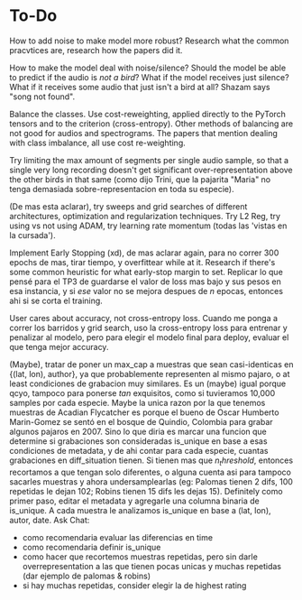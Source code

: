 # To-Do

How to add noise to make model more robust? Research what the common pracvtices are, research how the papers did it.

How to make the model deal with noise/silence? Should the model be able to predict if the audio is *not a bird*? What if the model receives just silence? What if it receives some audio that just isn't a bird at all? Shazam says "song not found".

Balance the classes. Use cost-reweighting, applied directly to the PyTorch tensors and to the criterion (cross-entropy). Other methods of balancing are not good for audios and spectrograms. The papers that mention dealing with class imbalance, all use cost re-weighting.

Try limiting the max amount of segments per single audio sample, so that a single very long recording doesn't get significant over-representation above the other birds in that same (como dijo Trini, que la pajarita "Maria" no tenga demasiada sobre-representacion en toda su especie).

(De mas esta aclarar), try sweeps and grid searches of different architectures, optimization and regularization techniques. Try L2 Reg, try using vs not using ADAM, try learning rate momentum (todas las 'vistas en la cursada').

Implement Early Stopping (xd), de mas aclarar again, para no correr 300 epochs de mas, tirar tiempo, y overfittear while at it. Research if there's some common heuristic for what early-stop margin to set. Replicar lo que pensé para el TP3 de guardarse el valor de loss mas bajo y sus pesos en esa instancia, y si *ese* valor no se mejora despues de $n$ epocas, entonces ahi si se corta el training.

User cares about accuracy, not cross-entropy loss. Cuando me ponga a correr los barridos y grid search, uso la cross-entropy loss para entrenar y penalizar al modelo, pero para elegir el modelo final para deploy, evaluar el que tenga mejor accuracy.

(Maybe), tratar de poner un max_cap a muestras que sean casi-identicas en {(lat, lon), author}, ya que probablemente representen al mismo pajaro, o at least condiciones de grabacion muy similares. Es un (maybe) igual porque qcyo, tampoco para ponerse *tan* exquisitos, como si tuvieramos 10,000 samples por cada especie. Maybe la unica razon por la que tenemos muestras de Acadian Flycatcher es porque el bueno de Oscar Humberto Marin-Gomez se sentó en el bosque de Quindio, Colombia para grabar algunos pajaros en 2007. Sino lo que diria es marcar una funcion que determine si grabaciones son consideradas is_unique en base a esas condiciones de metadata, y de ahi contar para cada especie, cuantas grabaciones en diff_situation tienen. Si tienen mas que $n_threshold$, entonces recortamos a que tengan solo diferentes, o alguna cuenta asi para tampoco sacarles muestras y ahora undersamplearlas (eg: Palomas tienen 2 difs, 100 repetidas le dejan 102; Robins tienen 15 difs les dejas 15). Definitely como primer paso, editar el metadata y agregarle una columna binaria de is_unique. A cada muestra le analizamos is_unique en base a (lat, lon), autor, date. Ask Chat:

- como recomendaria evaluar las diferencias en time
- como recomendaria definir is_unique
- como hacer que recortemos muestras repetidas, pero sin darle overrepresentation a las que tienen pocas unicas y muchas repetidas (dar ejemplo de palomas & robins)
- si hay muchas repetidas, consider elegir la de highest rating